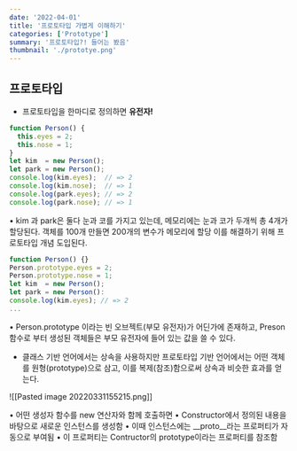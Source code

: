 ```yaml
---
date: '2022-04-01'
title: '프로토타입 가볍게 이해하기'
categories: ['Prototype']
summary: '프로토타입?! 들어는 봤음'
thumbnail: './prototye.png'
---
```


## 프로토타입
- 프로토타입을 한마디로 정의하면 **유전자!**  

```js
function Person() {
  this.eyes = 2;
  this.nose = 1;
}
let kim  = new Person();
let park = new Person();
console.log(kim.eyes);  // => 2
console.log(kim.nose);  // => 1
console.log(park.eyes); // => 2
console.log(park.nose); // => 1
```
• kim 과 park은 둘다 눈과 코를 가지고 있는데, 메모리에는 눈과 코가 두개씩 총 4개가 할당된다. 
객체를 100개 만들면 200개의 변수가 메모리에 할당 이를 해결하기 위해 프로토타입 개념 도입된다.

```js
function Person() {}
Person.prototype.eyes = 2;
Person.prototype.nose = 1;
let kim  = new Person();
let park = new Person():
console.log(kim.eyes); // => 2
...
```
• Person.prototype 이라는 빈 오브젝트(부모 유전자)가 어딘가에 존재하고,  Preson 함수로 부터 생성된 객체들은 부모 유전자에 들어 있는 값을 쓸 수 있다.

- 클래스 기반 언어에서는 상속을 사용하지만 프로토타입 기반 언어에서는 어떤 객체를 원형(prototype)으로 삼고, 이를 복제(참조)함으로써 상속과 비슷한 효과를 얻는다.

![[Pasted image 20220331155215.png]]
 
 •  어떤 생성자 함수를 new 연산자와 함께 호출하면
 •  Constructor에서 정의된 내용을 바탕으로 새로운 인스턴스를 생성함
 • 이때 인스턴스에는 __proto__라는 프로퍼티가 자동으로 부여됨
 •   이 프로퍼티는 Contructor의 prototype이라는 프로퍼티를 참조함


